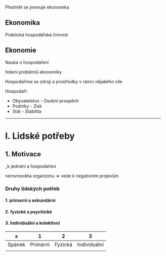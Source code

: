 Předmět se jmenuje ekonomika

## Ekonomika
Praktická hospodářská činnost


## Ekonomie
Nauka o hospodaření

řešení problémů ekonomiky

Hospodaříme se zdroji a prostředky v rámci nějakého cíle

Hospodaří:
- Obyvatelstvo - Osobní prospěch
- Podniky - Zisk
- Stát - Stabilita 

---
# I. Lidské potřeby
## 1. Motivace
_k jednání a hospodaření

nerovnováha organizmu => vede k negativním projevům

### Druhy lidských potřeb
#### 1. primarní a sekundární
#### 2. fyzické a psychické
#### 3. Individuální a kolektivní

| x      | 1        | 2       | 3            |
| ------ | -------- | ------- | ------------ |
| Spánek | Primární | Fyzická | Individuální |
|        |          |         |              |

